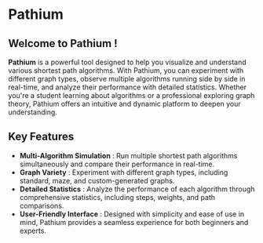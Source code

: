# Pathium

## Welcome to **Pathium** !

**Pathium** is a powerful tool designed to help you visualize and understand various shortest path algorithms. With Pathium, you can experiment with different graph types, observe multiple algorithms running side by side in real-time, and analyze their performance with detailed statistics. Whether you're a student learning about algorithms or a professional exploring graph theory, Pathium offers an intuitive and dynamic platform to deepen your understanding.

## Key Features

-   **Multi-Algorithm Simulation** : Run multiple shortest path algorithms simultaneously and compare their performance in real-time.
-   **Graph Variety** : Experiment with different graph types, including standard, maze, and custom-generated graphs.
-   **Detailed Statistics** : Analyze the performance of each algorithm through comprehensive statistics, including steps, weights, and path comparisons.
-   **User-Friendly Interface** : Designed with simplicity and ease of use in mind, Pathium provides a seamless experience for both beginners and experts.
